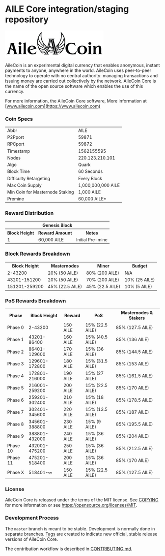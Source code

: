 AILE Core integration/staging repository
=====================================

[![AILE COIN](https://github.com/ailecoin/AILE/blob/master/img/ailecoin.png)](http://www.ailecoin.com)


AileCoin is an experimental digital currency that enables anonymous, instant
payments to anyone, anywhere in the world. AileCoin uses peer-to-peer technology
to operate with no central authority: managing transactions and issuing money
are carried out collectively by the network. AileCoin Core is the name of the open
source software which enables the use of this currency.

For more information, the AileCoin Core software,
More information at [www.ailecoin.com](https://www.ailecoin.com)


### Coin Specs

<table>
<tr><td>Abbr</td><td>AILE</td></tr>
<tr><td>P2Pport</td><td>59871</td></tr>
<tr><td>RPCport</td><td>59872</td></tr>
<tr><td>Timestamp</td><td>1562155595</td></tr>
<tr><td>Nodes</td><td>220.123.210.101</td></tr>
<tr><td>Algo</td><td>Quark</td></tr>
<tr><td>Block Time</td><td>60 Seconds</td></tr>
<tr><td>Difficulty Retargeting</td><td>Every Block</td></tr>
<tr><td>Max Coin Supply</td><td>1,000,000,000 AILE</td></tr>
<tr><td>Min Coin for Masternode Staking</td><td>1,000 AILE</td></tr>
<tr><td>Premine</td><td>60,000 AILE*</td></tr>
</table>


### Reward Distribution

<table>
<th colspan=4>Genesis Block</th>
<tr><th>Block Height</th><th>Reward Amount</th><th>Notes</th></tr>
<tr><td>1</td><td>60,000 AILE</td><td>Initial Pre-mine</td></tr>
</table>

### Block Rewards Breakdown

<table>
<th>Block Height</th><th>Masternodes</th><th>Miner</th><th>Budget</th>
<tr><td>2-43200</td><td>20% (50 AILE)</td><td>80% (200 AILE)</td><td>N/A</td></tr>
<tr><td>43201-151200</td><td>20% (50 AILE)</td><td>70% (200 AILE)</td><td>10% (25 AILE)</td></tr>
<tr><td>151201-259200</td><td>45% (22.5 AILE)</td><td>45% (22.5 AILE)</td><td>10% (5 AILE)</td></tr>
</table>

### PoS Rewards Breakdown

<table>
<th>Phase</th><th>Block Height</th><th>Reward</th><th>PoS</th><th>Masternodes & Stakers</th>
<tr><td>Phase 0</td><td>2-43200</td><td>150 AILE</td><td>15% (22.5 AILE)</td><td>85% (127.5 AILE)</td></tr>
<tr><td>Phase 1</td><td>43201-86400</td><td>160 AILE</td><td>15% (40.5 AILE)</td><td>85% (136 AILE)</td></tr>
<tr><td>Phase 2</td><td>86401-129600</td><td>170 AILE</td><td>15% (36 AILE)</td><td>85% (144.5 AILE)</td></tr>
<tr><td>Phase 3</td><td>129601-172800</td><td>180 AILE</td><td>15% (31.5 AILE)</td><td>85% (153 AILE)</td></tr>
<tr><td>Phase 4</td><td>172801-216000</td><td>190 AILE</td><td>15% (27 AILE)</td><td>85% (161.5 AILE)</td></tr>
<tr><td>Phase 5</td><td>216001-259200</td><td>200 AILE</td><td>15% (22.5 AILE)</td><td>85% (170 AILE)</td></tr>
<tr><td>Phase 6</td><td>259201-302400</td><td>210 AILE</td><td>15% (18 AILE)</td><td>85% (178.5 AILE)</td></tr>
<tr><td>Phase 7</td><td>302401-345600</td><td>220 AILE</td><td>15% (13.5 AILE)</td><td>85% (187 AILE)</td></tr>
<tr><td>Phase 8</td><td>345601-388800</td><td>230 AILE</td><td>15% (9 AILE)</td><td>85% (195.5 AILE)</td></tr>
<tr><td>Phase 9</td><td>388801-432000</td><td>240 AILE</td><td>15% (36 AILE)</td><td>85% (204 AILE)</td></tr>
<tr><td>Phase 10</td><td>432001-475200</td><td>250 AILE</td><td>15% (36 AILE)</td><td>85% (212.5 AILE)</td></tr>
<tr><td>Phase 11</td><td>475201-518400</td><td>200 AILE</td><td>15% (36 AILE)</td><td>85% (170 AILE)</td></tr>
<tr><td>Phase X</td><td>518401-∞</td><td>150 AILE</td><td>15% (22.5 AILE)</td><td>85% (127.5 AILE)</td></tr>
</table>



### License

AileCoin Core is released under the terms of the MIT license. See [COPYING](COPYING) for more
information or see https://opensource.org/licenses/MIT.

### Development Process

The `master` branch is meant to be stable. Development is normally done in separate branches.
[Tags](https://github.com/pointofpublic/pointofpublic/tags) are created to indicate new official,
stable release versions of AileCoin Core.

The contribution workflow is described in [CONTRIBUTING.md](CONTRIBUTING.md).
